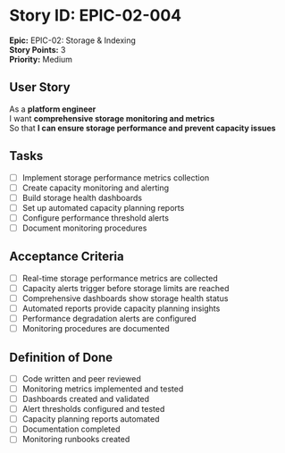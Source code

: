 # Story ID: EPIC-02-004

**Epic:** EPIC-02: Storage & Indexing  
**Story Points:** 3  
**Priority:** Medium

## User Story

As a **platform engineer**  
I want **comprehensive storage monitoring and metrics**  
So that **I can ensure storage performance and prevent capacity issues**

## Tasks

- [ ] Implement storage performance metrics collection
- [ ] Create capacity monitoring and alerting
- [ ] Build storage health dashboards
- [ ] Set up automated capacity planning reports
- [ ] Configure performance threshold alerts
- [ ] Document monitoring procedures

## Acceptance Criteria

- [ ] Real-time storage performance metrics are collected
- [ ] Capacity alerts trigger before storage limits are reached
- [ ] Comprehensive dashboards show storage health status
- [ ] Automated reports provide capacity planning insights
- [ ] Performance degradation alerts are configured
- [ ] Monitoring procedures are documented

## Definition of Done

- [ ] Code written and peer reviewed
- [ ] Monitoring metrics implemented and tested
- [ ] Dashboards created and validated
- [ ] Alert thresholds configured and tested
- [ ] Capacity planning reports automated
- [ ] Documentation completed
- [ ] Monitoring runbooks created
